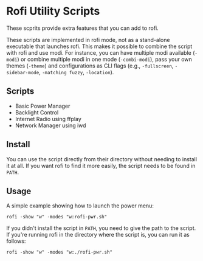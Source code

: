 # Rofi Utility Scripts
These scprits provide extra features that you can add to rofi.

These scripts are implemented in rofi mode, not as a stand-alone executable that launches rofi.  This makes it possible to combine the script with rofi and use modi. For instance, you can have multiple modi available (`-modi`) or combine multiple modi in one mode (`-combi-modi`), pass your own themes (`-theme`) and configurations as CLI flags (e.g., `-fullscreen`, `-sidebar-mode`, `-matching fuzzy`, `-location`).

## Scripts

* Basic Power Manager
* Backlight Control
* Internet Radio using ffplay
* Network Manager using iwd

## Install

You can use the script directly from their directory without needing to install it at all. If you want rofi to find it more easily, the script needs to be found in `PATH`.

## Usage

A simple example showing how to launch the power menu:

```
rofi -show "w" -modes "w:rofi-pwr.sh"
```
If you didn't install the script in `PATH`, you need to give the path to the
script. If you're running rofi in the directory where the script is, you can
run it as follows:

```
rofi -show "w" -modes "w:./rofi-pwr.sh"
```
